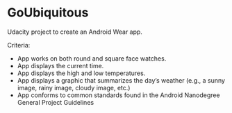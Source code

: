 # GoUbiquitous

Udacity project to create an Android Wear app.

Criteria:
  - App works on both round and square face watches.
  - App displays the current time.
  - App displays the high and low temperatures.
  - App displays a graphic that summarizes the day’s weather (e.g., a sunny image, rainy image, cloudy image, etc.)
  - App conforms to common standards found in the Android Nanodegree General Project Guidelines
